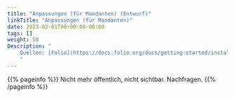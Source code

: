 ```yaml
---
title: "Anpassungen (für Mandanten) (Entwurf)"
linkTitle: "Anpassungen (für Mandanten)"
date: 2023-02-01T00:00:00-00:00
tags: []
weight: 50
Description: "
    Quellen: [Folio](https://docs.folio.org/docs/getting-started/installation/customizations/) & [GBV](https://info.gbv.de/pages/viewpage.action?pageId=850624536)
    "
---
```


{{% pageinfo %}}
Nicht mehr öffentlich, nicht sichtbar. Nachfragen.
{{% /pageinfo %}}
